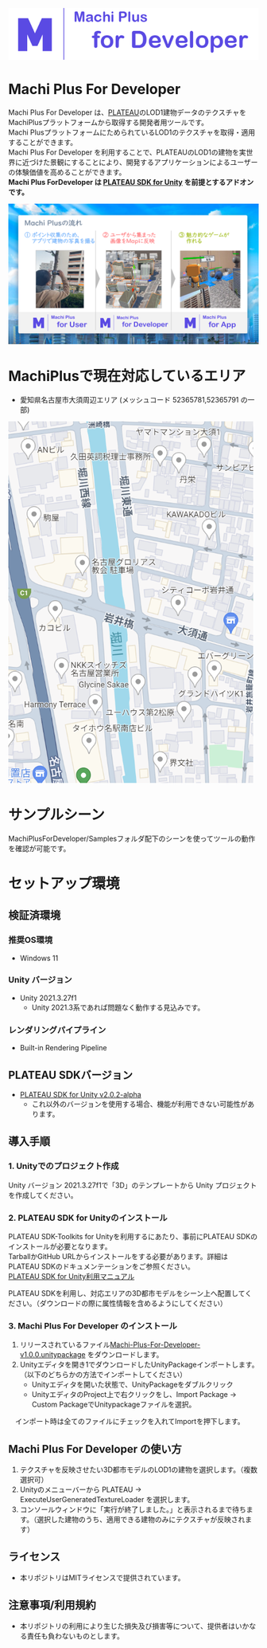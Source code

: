 ![](Documentation~/resources/MachiPlus-logos_Developer.png)


# Machi Plus For Developer
Machi Plus For Developer は、[PLATEAU](https://www.mlit.go.jp/plateau/)のLOD1建物データのテクスチャをMachiPlusプラットフォームから取得する開発者用ツールです。  
Machi PlusプラットフォームにためられているLOD1のテクスチャを取得・適用することができます。  
Machi Plus For Developer を利用することで、PLATEAUのLOD1の建物を実世界に近づけた景観にすることにより、開発するアプリケーションによるユーザーの体験価値を高めることができます。  
**Machi Plus ForDeveloper は [PLATEAU SDK for Unity](https://github.com/Project-PLATEAU/PLATEAU-SDK-for-Unity) を前提とするアドオンです。** 

![](Documentation~/resources/MachiPlusの流れ.png)

# MachiPlusで現在対応しているエリア
 - 愛知県名古屋市大須周辺エリア (メッシュコード 52365781,52365791 の一部)  
<p align="left">
<img width="493" alt="名古屋大須周辺エリア" src="/Documentation~/resources/名古屋大須周辺エリア.png">
</p>

# サンプルシーン
MachiPlusForDeveloper/Samplesフォルダ配下のシーンを使ってツールの動作を確認が可能です。

# セットアップ環境

## 検証済環境
### 推奨OS環境
- Windows 11

### Unity バージョン
- Unity 2021.3.27f1
    - Unity 2021.3系であれば問題なく動作する見込みです。

### レンダリングパイプライン
- Built-in Rendering Pipeline

## PLATEAU SDKバージョン
- [PLATEAU SDK for Unity v2.0.2-alpha](https://github.com/Project-PLATEAU/PLATEAU-SDK-for-Unity/releases/tag/v2.0.2-alpha)
    - これ以外のバージョンを使用する場合、機能が利用できない可能性があります。

## 導入手順

### 1. Unityでのプロジェクト作成

Unity バージョン 2021.3.27f1で「3D」のテンプレートから Unity プロジェクトを作成してください。  



### 2. PLATEAU SDK for Unityのインストール

PLATEAU SDK-Toolkits for Unityを利用するにあたり、事前にPLATEAU SDKのインストールが必要となります。  
TarballかGitHub URLからインストールをする必要があります。詳細はPLATEAU SDKのドキュメンテーションをご参照ください。  
[PLATEAU SDK for Unity利用マニュアル](https://project-plateau.github.io/PLATEAU-SDK-for-Unity/)

PLATEAU SDKを利用し、対応エリアの3D都市モデルをシーン上へ配置してください。（ダウンロードの際に属性情報を含めるようにしてください）

### 3. Machi Plus For Developer のインストール

1. リリースされているファイル[Machi-Plus-For-Developer-v1.0.0.unitypackage](https://github.com/basadev00/Dev_MachiPlusForDeveloper/releases/download/v1.0.0/Machi-Plus-For-Developer-v1.0.0.unitypackage)
をダウンロードします。
2. Unityエディタを開き1でダウンロードしたUnityPackageインポートします。（以下のどちらかの方法でインポートしてください）
   - Unityエディタを開いた状態で、UnityPackageをダブルクリック
   - UnityエディタのProject上で右クリックをし、Import Package -> Custom PackageでUnitypackageファイルを選択。　　

　インポート時は全てのファイルにチェックを入れてImportを押下します。

## Machi Plus For Developer の使い方

1. テクスチャを反映させたい3D都市モデルのLOD1の建物を選択します。（複数選択可）
2. Unityのメニューバーから PLATEAU → ExecuteUserGeneratedTextureLoader を選択します。
3. コンソールウィンドウに「実行が終了しました。」と表示されるまで待ちます。（選択した建物のうち、適用できる建物のみにテクスチャが反映されます）

## ライセンス
- 本リポジトリはMITライセンスで提供されています。

## 注意事項/利用規約
- 本リポジトリの利用により生じた損失及び損害等について、提供者はいかなる責任も負わないものとします。
